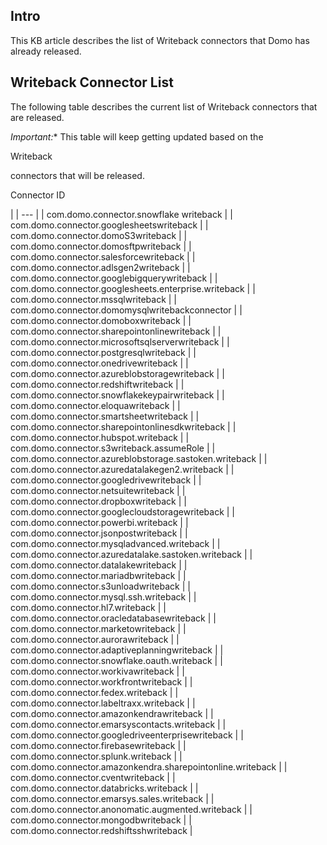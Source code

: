 

Intro
-------

This KB article describes the list of Writeback connectors that Domo has already released.


 Writeback Connector List
--------------------------


 The following table describes the current list of Writeback connectors that are released.

*Important:**
 This table will keep getting updated based on the

Writeback

connectors that will be released.

Connector ID

|
| --- |
|
 com.domo.connector.snowflake writeback
  |
|
 com.domo.connector.googlesheetswriteback
  |
|
 com.domo.connector.domoS3writeback
  |
|
 com.domo.connector.domosftpwriteback
  |
|
 com.domo.connector.salesforcewriteback
  |
|
 com.domo.connector.adlsgen2writeback
  |
|
 com.domo.connector.googlebigquerywriteback
  |
|
 com.domo.connector.googlesheets.enterprise.writeback
  |
|
 com.domo.connector.mssqlwriteback
  |
|
 com.domo.connector.domomysqlwritebackconnector
  |
|
 com.domo.connector.domoboxwriteback
  |
|
 com.domo.connector.sharepointonlinewriteback
  |
|
 com.domo.connector.microsoftsqlserverwriteback
  |
|
 com.domo.connector.postgresqlwriteback
  |
|
 com.domo.connector.onedrivewriteback
  |
|
 com.domo.connector.azureblobstoragewriteback
  |
|
 com.domo.connector.redshiftwriteback
  |
|
 com.domo.connector.snowflakekeypairwriteback
  |
|
 com.domo.connector.eloquawriteback
  |
|
 com.domo.connector.smartsheetwriteback
  |
|
 com.domo.connector.sharepointonlinesdkwriteback
  |
|
 com.domo.connector.hubspot.writeback
  |
|
 com.domo.connector.s3writeback.assumeRole
  |
|
 com.domo.connector.azureblobstorage.sastoken.writeback
  |
|
 com.domo.connector.azuredatalakegen2.writeback
  |
|
 com.domo.connector.googledrivewriteback
  |
|
 com.domo.connector.netsuitewriteback
  |
|
 com.domo.connector.dropboxwriteback
  |
|
 com.domo.connector.googlecloudstoragewriteback
  |
|
 com.domo.connector.powerbi.writeback
  |
|
 com.domo.connector.jsonpostwriteback
  |
|
 com.domo.connector.mysqladvanced.writeback
  |
|
 com.domo.connector.azuredatalake.sastoken.writeback
  |
|
 com.domo.connector.datalakewriteback
  |
|
 com.domo.connector.mariadbwriteback
  |
|
 com.domo.connector.s3unloadwriteback
  |
|
 com.domo.connector.mysql.ssh.writeback
  |
|
 com.domo.connector.hl7.writeback
  |
|
 com.domo.connector.oracledatabasewriteback
  |
|
 com.domo.connector.marketowriteback
  |
|
 com.domo.connector.aurorawriteback
  |
|
 com.domo.connector.adaptiveplanningwriteback
  |
|
 com.domo.connector.snowflake.oauth.writeback
  |
|
 com.domo.connector.workivawriteback
  |
|
 com.domo.connector.workfrontwriteback
  |
|
 com.domo.connector.fedex.writeback
  |
|
 com.domo.connector.labeltraxx.writeback
  |
|
 com.domo.connector.amazonkendrawriteback
  |
|
 com.domo.connector.emarsyscontacts.writeback
  |
|
 com.domo.connector.googledriveenterprisewriteback
  |
|
 com.domo.connector.firebasewriteback
  |
|
 com.domo.connector.splunk.writeback
  |
|
 com.domo.connector.amazonkendra.sharepointonline.writeback
  |
|
 com.domo.connector.cventwriteback
  |
|
 com.domo.connector.databricks.writeback
  |
|
 com.domo.connector.emarsys.sales.writeback
  |
|
 com.domo.connector.anonomatic.augmented.writeback
  |
|
 com.domo.connector.mongodbwriteback
  |
|
 com.domo.connector.redshiftsshwriteback
  |


